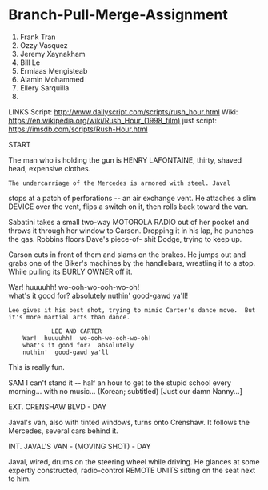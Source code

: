 # Branch-Pull-Merge-Assignment

1. Frank Tran
2. Ozzy Vasquez
3. Jeremy Xaynakham
4. Bill Le
5. Ermiaas Mengisteab
6. Alamin Mohammed
7. Ellery Sarquilla
8. 



LINKS 
Script: http://www.dailyscript.com/scripts/rush_hour.html
Wiki: https://en.wikipedia.org/wiki/Rush_Hour_(1998_film)
just script: https://imsdb.com/scripts/Rush-Hour.html


START

The man who is holding the gun is HENRY LAFONTAINE, thirty, shaved 
	head, expensive clothes.
	
	
	The undercarriage of the Mercedes is armored with steel. Javal
stops at a patch of perforations -- an air exchange vent. He
attaches a slim DEVICE over the vent, flips a switch on it,
then rolls back toward the van.


Sabatini takes a small two-way MOTOROLA RADIO out of her
pocket and throws it through her window to Carson. Dropping it
in his lap, he punches the gas. Robbins floors Dave's piece-of-
shit Dodge, trying to keep up.

Carson cuts in front of them and slams on the brakes. He jumps
out and grabs one of the Biker's machines by the handlebars,
wrestling it to a stop. While pulling its BURLY OWNER off it.



War!  huuuuhh!  wo-ooh-wo-ooh-wo-oh!  
		what's it good for?  absolutely 
		nuthin'  good-gawd ya'll!

	Lee gives it his best shot, trying to mimic Carter's dance move.  But 
	it's more martial arts than dance.

				LEE AND CARTER 
		War!  huuuuhh!  wo-ooh-wo-ooh-wo-oh!  
		what's it good for?  absolutely 
		nuthin'  good-gawd ya'll

This is really fun.


SAM
		I can't stand it -- half an hour to
		get to the stupid school every
		morning... with no music...
			(Korean; subtitled)
		[Just our damn Nanny...]

EXT.  CRENSHAW BLVD - DAY

Javal's van, also with tinted windows, turns onto Crenshaw. It
follows the Mercedes, several cars behind it.

INT.  JAVAL'S VAN - (MOVING SHOT) - DAY

Javal, wired, drums on the steering wheel while driving. He
glances at some expertly constructed, radio-control REMOTE
UNITS sitting on the seat next to him.










